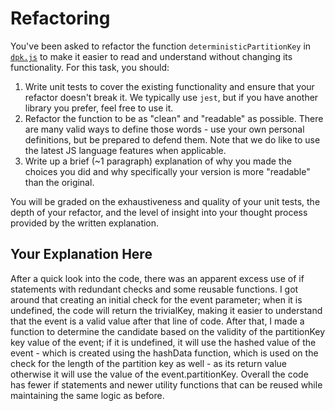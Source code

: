 # Refactoring

You've been asked to refactor the function `deterministicPartitionKey` in [`dpk.js`](dpk.js) to make it easier to read and understand without changing its functionality. For this task, you should:

1. Write unit tests to cover the existing functionality and ensure that your refactor doesn't break it. We typically use `jest`, but if you have another library you prefer, feel free to use it.
2. Refactor the function to be as "clean" and "readable" as possible. There are many valid ways to define those words - use your own personal definitions, but be prepared to defend them. Note that we do like to use the latest JS language features when applicable.
3. Write up a brief (~1 paragraph) explanation of why you made the choices you did and why specifically your version is more "readable" than the original.

You will be graded on the exhaustiveness and quality of your unit tests, the depth of your refactor, and the level of insight into your thought process provided by the written explanation.

## Your Explanation Here

After a quick look into the code, there was an apparent excess use of if statements with redundant checks and some reusable functions. I got around that creating an initial check for the event parameter; when it is undefined, the code will return the trivialKey, making it easier to understand that the event is a valid value after that line of code. After that, I made a function to determine the candidate based on the validity of the partitionKey key value of the event; if it is undefined, it will use the hashed value of the event - which is created using the hashData function, which is used on the check for the length of the partition key as well - as its return value otherwise it will use the value of the event.partitionKey. Overall the code has fewer if statements and newer utility functions that can be reused while maintaining the same logic as before.
